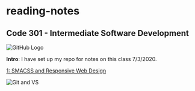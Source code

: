 # reading-notes

## Code 301 - Intermediate Software Development

![GitHub Logo](https://smhttp-ssl-31623-sherocom.nexcesscdn.net/wp-content/uploads/2016/01/github-banner.png)

**Intro**: I have set up my repo for notes on this class 7/3/2020.

[1: SMACSS and Responsive Web Design](https://thatvetdevrob.github.io/reading-notes/read01)

![Git and VS ](https://andrewlock.net/content/images/2017/03/banner.PNG)


